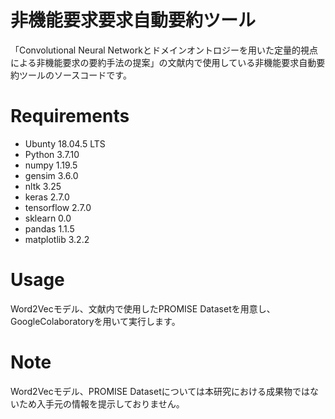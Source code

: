 # 非機能要求要求自動要約ツール
 
「Convolutional Neural Networkとドメインオントロジーを用いた定量的視点による非機能要求の要約手法の提案」の文献内で使用している非機能要求自動要約ツールのソースコードです。

# Requirements
 
* Ubunty 18.04.5 LTS
* Python 3.7.10
* numpy 1.19.5
* gensim 3.6.0
* nltk 3.25
* keras 2.7.0
* tensorflow 2.7.0
* sklearn 0.0
* pandas 1.1.5
* matplotlib 3.2.2

# Usage

Word2Vecモデル、文献内で使用したPROMISE Datasetを用意し、GoogleColaboratoryを用いて実行します。
 
# Note

Word2Vecモデル、PROMISE Datasetについては本研究における成果物ではないため入手元の情報を提示しておりません。
